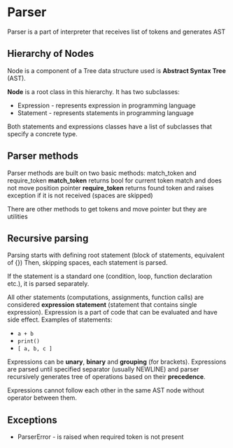 # Parser

Parser is a part of interpreter that receives list of tokens and generates AST

## Hierarchy of Nodes

Node is a component of a Tree data structure used is **Abstract Syntax Tree** (AST).

**Node** is a root class in this hierarchy. It has two subclasses:
- Expression - represents expression in programming language
- Statement - represents statements in programming language

Both statements and expressions classes have a list of subclasses that specify a concrete type.

## Parser methods

Parser methods are built on two basic methods: match_token and require_token
**match_token** returns bool for current token match and does not move position pointer
**require_token** returns found token and raises exception if it is not received (spaces are skipped)

There are other methods to get tokens and move pointer but they are utilities

## Recursive parsing

Parsing starts with defining root statement (block of statements, equivalent of {})
Then, skipping spaces, each statement is parsed. 

If the statement is a standard one (condition, loop, function declaration etc.), it is parsed separately. 

All other statements (computations, assignments, function calls) are considered **expression statement** (statement that contains single expression). Expression is a part of code that can be evaluated and have side effect. 
Examples of statements:
- `a + b`
- `print()`
- `[ a, b, c ]`

Expressions can be **unary**, **binary** and **grouping** (for brackets). Expressions are parsed until specified separator (usually NEWLINE) and parser recursively generates tree of operations based on their **precedence**. 

Expressions cannot follow each other in the same AST node without operator between them.

## Exceptions
- ParserError - is raised when required token is not present
